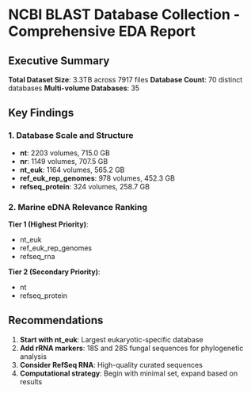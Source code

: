 # NCBI BLAST Database Collection - Comprehensive EDA Report

## Executive Summary

**Total Dataset Size**: 3.3TB across 7917 files
**Database Count**: 70 distinct databases
**Multi-volume Databases**: 35

## Key Findings

### 1. Database Scale and Structure
- **nt**: 2203 volumes, 715.0 GB
- **nr**: 1149 volumes, 707.5 GB
- **nt_euk**: 1164 volumes, 565.2 GB
- **ref_euk_rep_genomes**: 978 volumes, 452.3 GB
- **refseq_protein**: 324 volumes, 258.7 GB

### 2. Marine eDNA Relevance Ranking
**Tier 1 (Highest Priority)**:
- nt_euk
- ref_euk_rep_genomes
- refseq_rna

**Tier 2 (Secondary Priority)**:
- nt
- refseq_protein

## Recommendations

1. **Start with nt_euk**: Largest eukaryotic-specific database
2. **Add rRNA markers**: 18S and 28S fungal sequences for phylogenetic analysis
3. **Consider RefSeq RNA**: High-quality curated sequences
4. **Computational strategy**: Begin with minimal set, expand based on results

